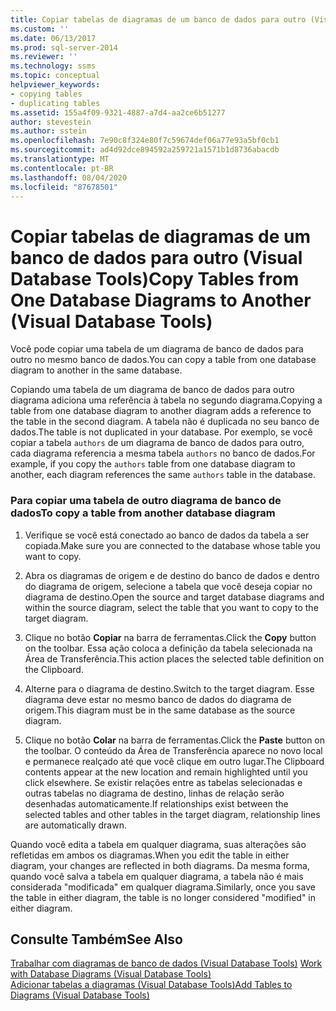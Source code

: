 ```yaml
---
title: Copiar tabelas de diagramas de um banco de dados para outro (Visual Database Tools) | Microsoft Docs
ms.custom: ''
ms.date: 06/13/2017
ms.prod: sql-server-2014
ms.reviewer: ''
ms.technology: ssms
ms.topic: conceptual
helpviewer_keywords:
- copying tables
- duplicating tables
ms.assetid: 155a4f09-9321-4887-a7d4-aa2ce6b51277
author: stevestein
ms.author: sstein
ms.openlocfilehash: 7e90c8f324e80f7c59674def06a77e93a5bf0cb1
ms.sourcegitcommit: ad4d92dce894592a259721a1571b1d8736abacdb
ms.translationtype: MT
ms.contentlocale: pt-BR
ms.lasthandoff: 08/04/2020
ms.locfileid: "87678501"
---
```

# <a name="copy-tables-from-one-database-diagrams-to-another-visual-database-tools"></a><span data-ttu-id="8662d-102">Copiar tabelas de diagramas de um banco de dados para outro (Visual Database Tools)</span><span class="sxs-lookup"><span data-stu-id="8662d-102">Copy Tables from One Database Diagrams to Another (Visual Database Tools)</span></span>
  <span data-ttu-id="8662d-103">Você pode copiar uma tabela de um diagrama de banco de dados para outro no mesmo banco de dados.</span><span class="sxs-lookup"><span data-stu-id="8662d-103">You can copy a table from one database diagram to another in the same database.</span></span>  
  
 <span data-ttu-id="8662d-104">Copiando uma tabela de um diagrama de banco de dados para outro diagrama adiciona uma referência à tabela no segundo diagrama.</span><span class="sxs-lookup"><span data-stu-id="8662d-104">Copying a table from one database diagram to another diagram adds a reference to the table in the second diagram.</span></span> <span data-ttu-id="8662d-105">A tabela não é duplicada no seu banco de dados.</span><span class="sxs-lookup"><span data-stu-id="8662d-105">The table is not duplicated in your database.</span></span> <span data-ttu-id="8662d-106">Por exemplo, se você copiar a tabela `authors` de um diagrama de banco de dados para outro, cada diagrama referencia a mesma tabela `authors` no banco de dados.</span><span class="sxs-lookup"><span data-stu-id="8662d-106">For example, if you copy the `authors` table from one database diagram to another, each diagram references the same `authors` table in the database.</span></span>  
  
### <a name="to-copy-a-table-from-another-database-diagram"></a><span data-ttu-id="8662d-107">Para copiar uma tabela de outro diagrama de banco de dados</span><span class="sxs-lookup"><span data-stu-id="8662d-107">To copy a table from another database diagram</span></span>  
  
1.  <span data-ttu-id="8662d-108">Verifique se você está conectado ao banco de dados da tabela a ser copiada.</span><span class="sxs-lookup"><span data-stu-id="8662d-108">Make sure you are connected to the database whose table you want to copy.</span></span>  
  
2.  <span data-ttu-id="8662d-109">Abra os diagramas de origem e de destino do banco de dados e dentro do diagrama de origem, selecione a tabela que você deseja copiar no diagrama de destino.</span><span class="sxs-lookup"><span data-stu-id="8662d-109">Open the source and target database diagrams and within the source diagram, select the table that you want to copy to the target diagram.</span></span>  
  
3.  <span data-ttu-id="8662d-110">Clique no botão **Copiar** na barra de ferramentas.</span><span class="sxs-lookup"><span data-stu-id="8662d-110">Click the **Copy** button on the toolbar.</span></span> <span data-ttu-id="8662d-111">Essa ação coloca a definição da tabela selecionada na Área de Transferência.</span><span class="sxs-lookup"><span data-stu-id="8662d-111">This action places the selected table definition on the Clipboard.</span></span>  
  
4.  <span data-ttu-id="8662d-112">Alterne para o diagrama de destino.</span><span class="sxs-lookup"><span data-stu-id="8662d-112">Switch to the target diagram.</span></span> <span data-ttu-id="8662d-113">Esse diagrama deve estar no mesmo banco de dados do diagrama de origem.</span><span class="sxs-lookup"><span data-stu-id="8662d-113">This diagram must be in the same database as the source diagram.</span></span>  
  
5.  <span data-ttu-id="8662d-114">Clique no botão **Colar** na barra de ferramentas.</span><span class="sxs-lookup"><span data-stu-id="8662d-114">Click the **Paste** button on the toolbar.</span></span> <span data-ttu-id="8662d-115">O conteúdo da Área de Transferência aparece no novo local e permanece realçado até que você clique em outro lugar.</span><span class="sxs-lookup"><span data-stu-id="8662d-115">The Clipboard contents appear at the new location and remain highlighted until you click elsewhere.</span></span> <span data-ttu-id="8662d-116">Se existir relações entre as tabelas selecionadas e outras tabelas no diagrama de destino, linhas de relação serão desenhadas automaticamente.</span><span class="sxs-lookup"><span data-stu-id="8662d-116">If relationships exist between the selected tables and other tables in the target diagram, relationship lines are automatically drawn.</span></span>  
  
 <span data-ttu-id="8662d-117">Quando você edita a tabela em qualquer diagrama, suas alterações são refletidas em ambos os diagramas.</span><span class="sxs-lookup"><span data-stu-id="8662d-117">When you edit the table in either diagram, your changes are reflected in both diagrams.</span></span> <span data-ttu-id="8662d-118">Da mesma forma, quando você salva a tabela em qualquer diagrama, a tabela não é mais considerada "modificada" em qualquer diagrama.</span><span class="sxs-lookup"><span data-stu-id="8662d-118">Similarly, once you save the table in either diagram, the table is no longer considered "modified" in either diagram.</span></span>  
  
## <a name="see-also"></a><span data-ttu-id="8662d-119">Consulte Também</span><span class="sxs-lookup"><span data-stu-id="8662d-119">See Also</span></span>  
 <span data-ttu-id="8662d-120">[Trabalhar com diagramas de banco de dados &#40;Visual Database Tools&#41;](visual-database-tools.md) </span><span class="sxs-lookup"><span data-stu-id="8662d-120">[Work with Database Diagrams &#40;Visual Database Tools&#41;](visual-database-tools.md) </span></span>  
 [<span data-ttu-id="8662d-121">Adicionar tabelas a diagramas &#40;Visual Database Tools&#41;</span><span class="sxs-lookup"><span data-stu-id="8662d-121">Add Tables to Diagrams &#40;Visual Database Tools&#41;</span></span>](add-tables-to-diagrams-visual-database-tools.md)  
  
  
